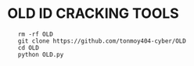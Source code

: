 # OLD ID CRACKING TOOLS
       rm -rf OLD
       git clone https://github.com/tonmoy404-cyber/OLD
       cd OLD
       python OLD.py


